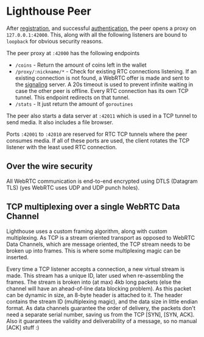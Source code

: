 # Lighthouse Peer

After [registration](./registration.md), and successful [authentication](./authentication.md), the peer opens a proxy on `127.0.0.1:42000`. This, along with all the following listeners are bound to `loopback` for obvious security reasons.

The peer proxy at `:42000` has the following endpoints

- `/coins` - Return the amount of coins left in the wallet
- `/proxy/:nickname/*` - Check for existing RTC connections listening. If an existing connection is not found, a WebRTC offer is made and sent to the [signaling](./signaling.md) server. A 20s timeout is used to prevent infinite waiting in case the other peer is offline. Every RTC connection has its own TCP tunnel. This endpoint redirects on that tunnel.
- `/stats` - It just return the amount of `goroutines`

The peer also starts a data server at `:42011` which is used in a TCP tunnel to send media. It also includes a file browser.

Ports `:42001` to `:42010` are reserved for RTC TCP tunnels where the peer consumes media. If all of these ports are used, the client rotates the TCP listener with the least used RTC connection.

## Over the wire security

All WebRTC communication is end-to-end encrypted using DTLS (Datagram TLS) (yes WebRTC uses UDP and UDP punch holes).

## TCP multiplexing over a single WebRTC Data Channel

Lighthouse uses a custom framing algorithm, along with custom multiplexing. As TCP is a stream oriented transport as opposed to WebRTC Data Channels, which are message oriented, the TCP stream needs to be broken up into frames. This is where some multiplexing magic can be inserted.

Every time a TCP listener accepts a connection, a new virtual stream is made. This stream has a unique ID, later used when re-assembling the frames. The stream is broken into (at max) 4kb long packets (else the channel will have an ahead-of-line data blocking problem). As this packet can be dynamic in size, an 8-byte header is attached to it. The header contains the stream ID (multiplexing magic), and the data size in little endian format. As data channels guarantee the order of delivery, the packets don't need a separate serial number, saving us from the TCP [SYN], [SYN, ACK]. Also it guarantees the validity and deliverability of a message, so no manual [ACK] stuff :)
